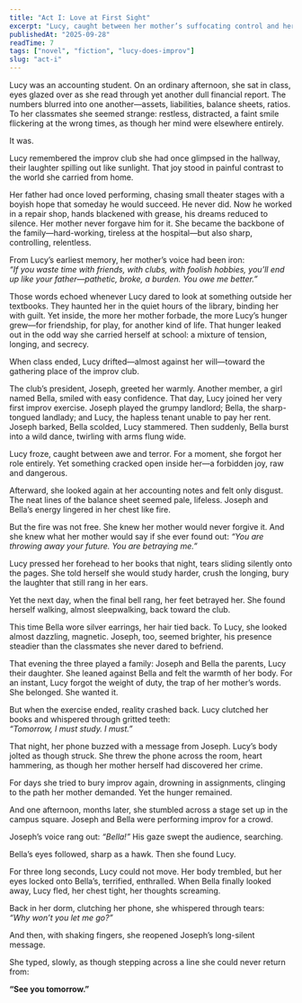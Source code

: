 ```yaml
---
title: "Act I: Love at First Sight" 
excerpt: "Lucy, caught between her mother’s suffocating control and her father’s failed dreams, stumbles into improv as both escape and temptation." 
publishedAt: "2025-09-28" 
readTime: 7
tags: ["novel", "fiction", "lucy-does-improv"] 
slug: "act-i" 
---
```


Lucy was an accounting student. On an ordinary afternoon, she sat in class, eyes glazed over as she read through yet another dull financial report. The numbers blurred into one another—assets, liabilities, balance sheets, ratios. To her classmates she seemed strange: restless, distracted, a faint smile flickering at the wrong times, as though her mind were elsewhere entirely.  

It was.  

Lucy remembered the improv club she had once glimpsed in the hallway, their laughter spilling out like sunlight. That joy stood in painful contrast to the world she carried from home.  

Her father had once loved performing, chasing small theater stages with a boyish hope that someday he would succeed. He never did. Now he worked in a repair shop, hands blackened with grease, his dreams reduced to silence. Her mother never forgave him for it. She became the backbone of the family—hard-working, tireless at the hospital—but also sharp, controlling, relentless.  

From Lucy’s earliest memory, her mother’s voice had been iron:  
*“If you waste time with friends, with clubs, with foolish hobbies, you’ll end up like your father—pathetic, broke, a burden. You owe me better.”*  

Those words echoed whenever Lucy dared to look at something outside her textbooks. They haunted her in the quiet hours of the library, binding her with guilt. Yet inside, the more her mother forbade, the more Lucy’s hunger grew—for friendship, for play, for another kind of life. That hunger leaked out in the odd way she carried herself at school: a mixture of tension, longing, and secrecy.  

When class ended, Lucy drifted—almost against her will—toward the gathering place of the improv club.  

The club’s president, Joseph, greeted her warmly. Another member, a girl named Bella, smiled with easy confidence. That day, Lucy joined her very first improv exercise. Joseph played the grumpy landlord; Bella, the sharp-tongued landlady; and Lucy, the hapless tenant unable to pay her rent. Joseph barked, Bella scolded, Lucy stammered. Then suddenly, Bella burst into a wild dance, twirling with arms flung wide.  

Lucy froze, caught between awe and terror. For a moment, she forgot her role entirely. Yet something cracked open inside her—a forbidden joy, raw and dangerous.  

Afterward, she looked again at her accounting notes and felt only disgust. The neat lines of the balance sheet seemed pale, lifeless. Joseph and Bella’s energy lingered in her chest like fire.  

But the fire was not free. She knew her mother would never forgive it. And she knew what her mother would say if she ever found out: *“You are throwing away your future. You are betraying me.”*  

Lucy pressed her forehead to her books that night, tears sliding silently onto the pages. She told herself she would study harder, crush the longing, bury the laughter that still rang in her ears.  

Yet the next day, when the final bell rang, her feet betrayed her. She found herself walking, almost sleepwalking, back toward the club.  

This time Bella wore silver earrings, her hair tied back. To Lucy, she looked almost dazzling, magnetic. Joseph, too, seemed brighter, his presence steadier than the classmates she never dared to befriend.  

That evening the three played a family: Joseph and Bella the parents, Lucy their daughter. She leaned against Bella and felt the warmth of her body. For an instant, Lucy forgot the weight of duty, the trap of her mother’s words. She belonged. She wanted it.  

But when the exercise ended, reality crashed back. Lucy clutched her books and whispered through gritted teeth:  
*“Tomorrow, I must study. I must.”*  

That night, her phone buzzed with a message from Joseph. Lucy’s body jolted as though struck. She threw the phone across the room, heart hammering, as though her mother herself had discovered her crime.  

For days she tried to bury improv again, drowning in assignments, clinging to the path her mother demanded. Yet the hunger remained.  

And one afternoon, months later, she stumbled across a stage set up in the campus square. Joseph and Bella were performing improv for a crowd.  

Joseph’s voice rang out: *“Bella!”* His gaze swept the audience, searching.  

Bella’s eyes followed, sharp as a hawk. Then she found Lucy.  

For three long seconds, Lucy could not move. Her body trembled, but her eyes locked onto Bella’s, terrified, enthralled. When Bella finally looked away, Lucy fled, her chest tight, her thoughts screaming.  

Back in her dorm, clutching her phone, she whispered through tears:  
*“Why won’t you let me go?”*  

And then, with shaking fingers, she reopened Joseph’s long-silent message.  

She typed, slowly, as though stepping across a line she could never return from:  

**“See you tomorrow.”**
